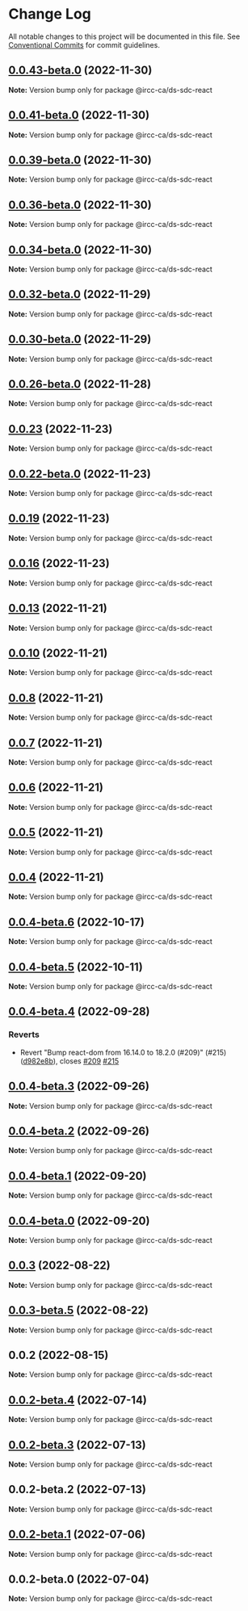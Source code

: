 # Change Log

All notable changes to this project will be documented in this file.
See [Conventional Commits](https://conventionalcommits.org) for commit guidelines.

## [0.0.43-beta.0](https://github.com/IRCC-ca/ds-sdc/compare/@ircc-ca/ds-sdc-react@0.0.41-beta.0...@ircc-ca/ds-sdc-react@0.0.43-beta.0) (2022-11-30)

**Note:** Version bump only for package @ircc-ca/ds-sdc-react

## [0.0.41-beta.0](https://github.com/IRCC-ca/ds-sdc/compare/@ircc-ca/ds-sdc-react@0.0.39-beta.0...@ircc-ca/ds-sdc-react@0.0.41-beta.0) (2022-11-30)

**Note:** Version bump only for package @ircc-ca/ds-sdc-react

## [0.0.39-beta.0](https://github.com/IRCC-ca/ds-sdc/compare/@ircc-ca/ds-sdc-react@0.0.36-beta.0...@ircc-ca/ds-sdc-react@0.0.39-beta.0) (2022-11-30)

**Note:** Version bump only for package @ircc-ca/ds-sdc-react

## [0.0.36-beta.0](https://github.com/IRCC-ca/ds-sdc/compare/@ircc-ca/ds-sdc-react@0.0.34-beta.0...@ircc-ca/ds-sdc-react@0.0.36-beta.0) (2022-11-30)

**Note:** Version bump only for package @ircc-ca/ds-sdc-react

## [0.0.34-beta.0](https://github.com/IRCC-ca/ds-sdc/compare/@ircc-ca/ds-sdc-react@0.0.32-beta.0...@ircc-ca/ds-sdc-react@0.0.34-beta.0) (2022-11-30)

**Note:** Version bump only for package @ircc-ca/ds-sdc-react

## [0.0.32-beta.0](https://github.com/IRCC-ca/ds-sdc/compare/@ircc-ca/ds-sdc-react@0.0.30-beta.0...@ircc-ca/ds-sdc-react@0.0.32-beta.0) (2022-11-29)

**Note:** Version bump only for package @ircc-ca/ds-sdc-react

## [0.0.30-beta.0](https://github.com/IRCC-ca/ds-sdc/compare/@ircc-ca/ds-sdc-react@0.0.26-beta.0...@ircc-ca/ds-sdc-react@0.0.30-beta.0) (2022-11-29)

**Note:** Version bump only for package @ircc-ca/ds-sdc-react

## [0.0.26-beta.0](https://github.com/IRCC-ca/ds-sdc/compare/@ircc-ca/ds-sdc-react@0.0.23...@ircc-ca/ds-sdc-react@0.0.26-beta.0) (2022-11-28)

**Note:** Version bump only for package @ircc-ca/ds-sdc-react

## [0.0.23](https://github.com/IRCC-ca/ds-sdc/compare/@ircc-ca/ds-sdc-react@0.0.19...@ircc-ca/ds-sdc-react@0.0.23) (2022-11-23)

**Note:** Version bump only for package @ircc-ca/ds-sdc-react

## [0.0.22-beta.0](https://github.com/IRCC-ca/ds-sdc/compare/@ircc-ca/ds-sdc-react@0.0.19...@ircc-ca/ds-sdc-react@0.0.22-beta.0) (2022-11-23)

**Note:** Version bump only for package @ircc-ca/ds-sdc-react

## [0.0.19](https://github.com/IRCC-ca/ds-sdc/compare/@ircc-ca/ds-sdc-react@0.0.16...@ircc-ca/ds-sdc-react@0.0.19) (2022-11-23)

**Note:** Version bump only for package @ircc-ca/ds-sdc-react

## [0.0.16](https://github.com/IRCC-ca/ds-sdc/compare/@ircc-ca/ds-sdc-react@0.0.13...@ircc-ca/ds-sdc-react@0.0.16) (2022-11-23)

**Note:** Version bump only for package @ircc-ca/ds-sdc-react

## [0.0.13](https://github.com/IRCC-ca/ds-sdc/compare/@ircc-ca/ds-sdc-react@0.0.10...@ircc-ca/ds-sdc-react@0.0.13) (2022-11-21)

**Note:** Version bump only for package @ircc-ca/ds-sdc-react

## [0.0.10](https://github.com/IRCC-ca/ds-sdc/compare/@ircc-ca/ds-sdc-react@0.0.8...@ircc-ca/ds-sdc-react@0.0.10) (2022-11-21)

**Note:** Version bump only for package @ircc-ca/ds-sdc-react

## [0.0.8](https://github.com/IRCC-ca/ds-sdc/compare/@ircc-ca/ds-sdc-react@0.0.7...@ircc-ca/ds-sdc-react@0.0.8) (2022-11-21)

**Note:** Version bump only for package @ircc-ca/ds-sdc-react

## [0.0.7](https://github.com/IRCC-ca/ds-sdc/compare/@ircc-ca/ds-sdc-react@0.0.6...@ircc-ca/ds-sdc-react@0.0.7) (2022-11-21)

**Note:** Version bump only for package @ircc-ca/ds-sdc-react

## [0.0.6](https://github.com/IRCC-ca/ds-sdc/compare/@ircc-ca/ds-sdc-react@0.0.5...@ircc-ca/ds-sdc-react@0.0.6) (2022-11-21)

**Note:** Version bump only for package @ircc-ca/ds-sdc-react

## [0.0.5](https://github.com/IRCC-ca/ds-sdc/compare/@ircc-ca/ds-sdc-react@0.0.4...@ircc-ca/ds-sdc-react@0.0.5) (2022-11-21)

**Note:** Version bump only for package @ircc-ca/ds-sdc-react

## [0.0.4](https://github.com/IRCC-ca/ds-sdc/compare/@ircc-ca/ds-sdc-react@0.0.3...@ircc-ca/ds-sdc-react@0.0.4) (2022-11-21)

**Note:** Version bump only for package @ircc-ca/ds-sdc-react

## [0.0.4-beta.6](https://github.com/IRCC-ca/ds-sdc/compare/@ircc-ca/ds-sdc-react@0.0.4-beta.5...@ircc-ca/ds-sdc-react@0.0.4-beta.6) (2022-10-17)

**Note:** Version bump only for package @ircc-ca/ds-sdc-react

## [0.0.4-beta.5](https://github.com/IRCC-ca/ds-sdc/compare/@ircc-ca/ds-sdc-react@0.0.4-beta.4...@ircc-ca/ds-sdc-react@0.0.4-beta.5) (2022-10-11)

**Note:** Version bump only for package @ircc-ca/ds-sdc-react

## [0.0.4-beta.4](https://github.com/IRCC-ca/ds-sdc/compare/@ircc-ca/ds-sdc-react@0.0.4-beta.3...@ircc-ca/ds-sdc-react@0.0.4-beta.4) (2022-09-28)

### Reverts

-   Revert "Bump react-dom from 16.14.0 to 18.2.0 (#209)" (#215) ([d982e8b](https://github.com/IRCC-ca/ds-sdc/commit/d982e8b3c51d8e6933355f89aa89ca1bbe5ebe06)), closes [#209](https://github.com/IRCC-ca/ds-sdc/issues/209) [#215](https://github.com/IRCC-ca/ds-sdc/issues/215)

## [0.0.4-beta.3](https://github.com/IRCC-ca/ds-sdc/compare/@ircc-ca/ds-sdc-react@0.0.4-beta.2...@ircc-ca/ds-sdc-react@0.0.4-beta.3) (2022-09-26)

**Note:** Version bump only for package @ircc-ca/ds-sdc-react

## [0.0.4-beta.2](https://github.com/IRCC-ca/ds-sdc/compare/@ircc-ca/ds-sdc-react@0.0.4-beta.1...@ircc-ca/ds-sdc-react@0.0.4-beta.2) (2022-09-26)

**Note:** Version bump only for package @ircc-ca/ds-sdc-react

## [0.0.4-beta.1](https://github.com/IRCC-ca/ds-sdc/compare/@ircc-ca/ds-sdc-react@0.0.4-beta.0...@ircc-ca/ds-sdc-react@0.0.4-beta.1) (2022-09-20)

**Note:** Version bump only for package @ircc-ca/ds-sdc-react

## [0.0.4-beta.0](https://github.com/IRCC-ca/ds-sdc/compare/@ircc-ca/ds-sdc-react@0.0.3...@ircc-ca/ds-sdc-react@0.0.4-beta.0) (2022-09-20)

**Note:** Version bump only for package @ircc-ca/ds-sdc-react

## [0.0.3](https://github.com/IRCC-ca/ds-sdc/compare/@ircc-ca/ds-sdc-react@0.0.3-beta.5...@ircc-ca/ds-sdc-react@0.0.3) (2022-08-22)

**Note:** Version bump only for package @ircc-ca/ds-sdc-react

## [0.0.3-beta.5](https://github.com/IRCC-ca/ds-sdc/compare/@ircc-ca/ds-sdc-react@0.0.2...@ircc-ca/ds-sdc-react@0.0.3-beta.5) (2022-08-22)

**Note:** Version bump only for package @ircc-ca/ds-sdc-react

## 0.0.2 (2022-08-15)

**Note:** Version bump only for package @ircc-ca/ds-sdc-react

## [0.0.2-beta.4](https://github.com/IRCC-ca/ds-sdc/compare/@ircc-ca/ds-sdc-react@0.0.2-beta.3...@ircc-ca/ds-sdc-react@0.0.2-beta.4) (2022-07-14)

**Note:** Version bump only for package @ircc-ca/ds-sdc-react

## [0.0.2-beta.3](https://github.com/IRCC-ca/ds-sdc/compare/@ircc-ca/ds-sdc-react@0.0.2-beta.2...@ircc-ca/ds-sdc-react@0.0.2-beta.3) (2022-07-13)

**Note:** Version bump only for package @ircc-ca/ds-sdc-react

## 0.0.2-beta.2 (2022-07-13)

**Note:** Version bump only for package @ircc-ca/ds-sdc-react

## [0.0.2-beta.1](https://github.com/IRCC-ca/ds-sdc/compare/@ircc-ca/ds-sdc-react@0.0.2-beta.0...@ircc-ca/ds-sdc-react@0.0.2-beta.1) (2022-07-06)

**Note:** Version bump only for package @ircc-ca/ds-sdc-react

## 0.0.2-beta.0 (2022-07-04)

**Note:** Version bump only for package @ircc-ca/ds-sdc-react
